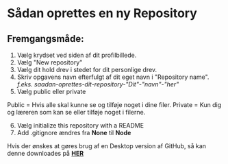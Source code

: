 # Sådan oprettes en ny Repository

## Fremgangsmåde:

1. Vælg krydset ved siden af dit profilbillede.
2. Vælg "New repository"
3. Vælg dit hold drev i stedet for dit personlige drev.
4. Skriv opgavens navn efterfulgt af dit eget navn i "Repository name".
*f.eks. saadan-oprettes-dit-repository-"Dit"-"navn"-"her"*
5. Vælg public eller private 

Public = Hvis alle skal kunne se og tilføje noget i dine filer.
Private = Kun dig og læreren som kan se eller tilføje noget i filerne.

6. Vælg initialize this repository with a README
7. Add .gitignore ændres fra **None** til **Node**

Hvis der ønskes at gøres brug af en Desktop version af GitHub, så kan denne downloades på **[HER](https://desktop.github.com/)**